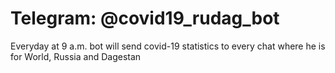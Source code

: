 # Telegram: @covid19_rudag_bot

Everyday at 9 a.m. bot will send covid-19 statistics
to every chat where he is for World, Russia and Dagestan

